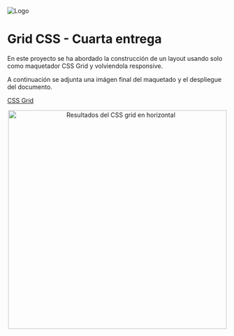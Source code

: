 ![Logo](https://framerusercontent.com/images/zJBgnto0UuieHjFzX0KB4xPLrLk.png)
# Grid CSS - Cuarta entrega
 En este proyecto se ha abordado la construcción de un layout usando solo como maquetador CSS Grid y volviendola responsive.

 A continuación se adjunta una imágen final del maquetado y el despliegue del documento.

 [CSS Grid](https://entrega-grid.vercel.app/)
 
<div>
<p style = 'text-align:center;'>
<img src="https://res.cloudinary.com/dxrczhicp/image/upload/v1710360602/grid_zppeb7.png" alt="Resultados del CSS grid en horizontal" width="500px">
</p>
</div>
<div>
